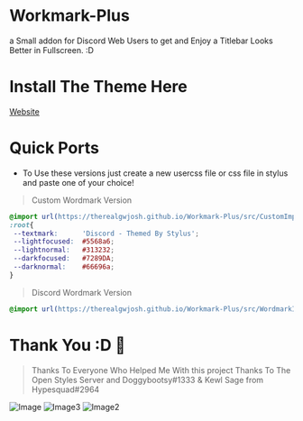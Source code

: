 # Workmark-Plus
a Small addon for Discord Web Users to get and Enjoy a Titlebar Looks Better in Fullscreen. :D
# Install The Theme Here
[Website](https://userstyles.world/style/33)
# Quick Ports
- To Use these versions just create a new usercss file or css file in stylus and paste one of your choice! 
> Custom Wordmark Version
```css
@import url(https://therealgwjosh.github.io/Workmark-Plus/src/CustomImport.css);
:root{
 --textmark:      'Discord - Themed By Stylus';
 --lightfocused:  #5568a6;
 --lightnormal:   #313232;
 --darkfocused:   #7289DA;
 --darknormal:    #66696a;
}
```
> Discord Wordmark Version
```css
@import url(https://therealgwjosh.github.io/Workmark-Plus/src/WordmarkImport.css);
```

# Thank You :D 🎉
> Thanks To Everyone Who Helped Me With this project
> Thanks To The Open Styles Server and Doggybootsy#1333 & Kewl Sage from Hypesquad#2964

![Image](https://raw.githubusercontent.com/TheRealGWJosh/Workmark-Plus/main/assets/c2.png)
![Image3](https://raw.githubusercontent.com/TheRealGWJosh/Workmark-Plus/main/assets/c3.png)
![Image2](https://raw.githubusercontent.com/TheRealGWJosh/Workmark-Plus/main/assets/c1.png)
